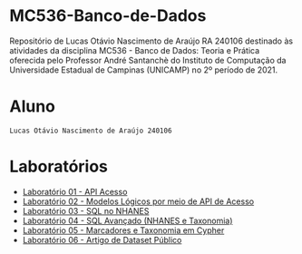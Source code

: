 # MC536-Banco-de-Dados
Repositório de Lucas Otávio Nascimento de Araújo RA 240106 destinado às atividades da disciplina MC536 - Banco de Dados: Teoria e Prática oferecida pelo Professor André Santanchè do Instituto de Computação da Universidade Estadual de Campinas (UNICAMP) no 2º período de 2021.

# Aluno
`Lucas Otávio Nascimento de Araújo 240106`

# Laboratórios
* [Laboratório 01 - API Acesso](https://github.com/Lucas-Otavio/MC536-Banco-de-Dados/tree/main/lab01)
* [Laboratório 02 - Modelos Lógicos por meio de API de Acesso](https://github.com/Lucas-Otavio/MC536-Banco-de-Dados/tree/main/lab02)
* [Laboratório 03 - SQL no NHANES](https://github.com/Lucas-Otavio/MC536-Banco-de-Dados/tree/main/lab03)
* [Laboratório 04 - SQL Avançado (NHANES e Taxonomia)](https://github.com/Lucas-Otavio/MC536-Banco-de-Dados/tree/main/lab04)
* [Laboratório 05 - Marcadores e Taxonomia em Cypher](https://github.com/Lucas-Otavio/MC536-Banco-de-Dados/tree/main/lab05)
* [Laboratório 06 - Artigo de Dataset Público](https://github.com/Lucas-Otavio/MC536-Banco-de-Dados/tree/main/lab06)
